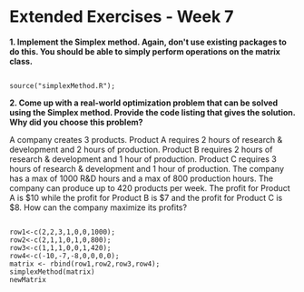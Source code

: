 Extended Exercises - Week 7
========================================================

**1. Implement the Simplex method. Again, don't use existing packages to do this. You should be able to simply perform operations on the matrix class.**

```{r echo=TRUE}

source("simplexMethod.R");

```

**2. Come up with a real-world optimization problem that can be solved using the Simplex method. Provide the code listing that gives the solution. Why did you choose this problem?**

A company creates 3 products. Product A requires 2 hours of research & development and 2 hours of production. Product B requires 2 hours of research & development and 1 hour of production. Product C requires 3 hours of research & development and 1 hour of production. The company has a max of 1000 R&D hours and a max of 800 production hours. The company can produce up to 420 products per week. The profit for Product A is $10 while the profit for Product B is $7 and the profit for Product C is $8. How can the company maximize its profits?

```{r echo=TRUE}

row1<-c(2,2,3,1,0,0,1000);
row2<-c(2,1,1,0,1,0,800);
row3<-c(1,1,1,0,0,1,420);
row4<-c(-10,-7,-8,0,0,0,0);
matrix <- rbind(row1,row2,row3,row4);
simplexMethod(matrix)
newMatrix

```